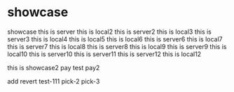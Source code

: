 # showcase

showcase
this is server
this is local2
this is server2
this is local3
this is server3
this is local4
this is local5
this is local6
this is server6
this is local7
this is server7
this is local8
this is server8
this is local9
this is server9
this is local10
this is server10
this is server11
this is server12
this is local12

this is showcase2
pay test
pay2

add revert
test-111
pick-2
pick-3